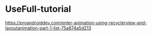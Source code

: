 # UseFull-tutorial

https://proandroiddev.com/enter-animation-using-recyclerview-and-layoutanimation-part-1-list-75a874a5d213

